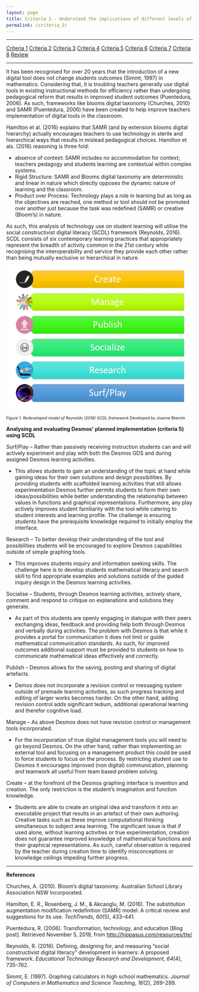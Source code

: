 ```yaml
---
layout: page
title: Criteria 2 - Understand the implications of different levels of digital technology use on student learning
permalink: /criteria_2/
---
```


****
[Criteria 1](http://damienstpierre.com/criteria_1/)
[Criteria 2](http://damienstpierre.com/criteria_2/)
[Criteria 3](http://damienstpierre.com/criteria_3/)
[Criteria 4](http://damienstpierre.com/criteria_4/)
[Criteria 5](http://damienstpierre.com/criteria_5/)
[Criteria 6](http://damienstpierre.com/criteria_6/)
[Criteria 7](http://damienstpierre.com/criteria_7/)
[Criteria 8](http://damienstpierre.com/criteria_8/)
[Review](http://damienstpierre.com/criteria_review/)

****


It has been recognised for over 20 years that the introduction of a new digital
tool does not change students outcomes (Simmt, 1997) in mathematics. Considering
that, it is troubling teachers generally use digital tools in existing
instructional methods for efficiency rather than undergoing pedagogical reform
that results in improved student outcomes (Puentedura, 2006). As such,
frameworks like blooms digital taxonomy (Churches, 2010) and SAMR (Puentedura,
2006) have been created to help improve teachers implementation of digital tools
in the classroom.

Hamilton et al. (2016) explains that SAMR (and by extension blooms digital
hierarchy) actually encourages teachers to use technology in sterile and
hierarchical ways that results in mislead pedagogical choices. Hamilton et als.
(2016) reasoning is three fold:  
- absence of context: SAMR includes no accommodation for context; teachers
pedagogy and students learning are contextual within complex systems.  
- Rigid Structure: SAMR and Blooms digital taxonomy are deterministic and linear
in nature which directly opposes the dynamic nature of learning and the
classroom.  
- Product over Process: Technology plays a role in learning but as long as the
objectives are reached, one method or tool should not be promoted over another
just because the task was redefined (SAMR) or creative (Bloom’s) in nature.

As such, this analysis of technology use on student learning will utilise the
social constructivist digital literacy (SCDL) framework (Reynolds, 2016). SCDL
consists of six contemporary learning practices that appropriately represent the
breadth of activity common in the 21st century while recognising the
interoperability and service they provide each other rather than being mutually
exclusive or hierarchical in nature.


![](media/scdl_framework.jpg)

<SPAN STYLE="font-size: 8pt"> Figure 1. *Redeveloped model of Reynolds (2016) SCDL framework* Developed by Joanne Blannin </SPAN>


**Analysing and evaluating Desmos' planned implementation (criteria 5) using
SCDL**

Surf/Play – Rather than passively receiving instruction students can and will
actively experiment and play with both the Desmos GDS and during assigned Desmos
learning activities.

-   This allows students to gain an understanding of the topic at hand while
    gaining ideas for their own solutions and design possibilities. By providing
    students with scaffolded learning activities that still allows
    experimentation Desmos further permits students to form their own
    ideas/possibilities while better understanding the relationship between
    values in functions and graphical representations. Furthermore, any play
    actively improves student familiarity with the tool while catering to
    student interests and learning profile. The challenge is ensuring students
    have the prerequisite knowledge required to initially employ the interface.

Research – To better develop their understanding of the tool and possibilities
students will be encouraged to explore Desmos capabilities outside of simple
graphing tools.

-   This improves students inquiry and information seeking skills. The challenge
    here is to develop students mathematical literacy and search skill to find
    appropriate examples and solutions outside of the guided inquiry design in
    the Desmos learning activities.

Socialise – Students, through Desmos learning activities, actively share,
comment and respond to critique on explanations and solutions they generate.

-   As part of this students are openly engaging in dialogue with their peers
    exchanging ideas, feedback and providing help both through Desmos and
    verbally during activities. The problem with Desmos is that while it
    provides a portal for communication it does not limit or guide mathematical
    communication standards. As such, for improved outcomes additional support
    must be provided to students on how to communicate mathematical ideas
    effectively and correctly.

Publish – Desmos allows for the saving, posting and sharing of digital
artefacts.

-   Demos does not incorporate a revision control or messaging system outside of
    premade learning activities, as such progress tracking and editing of larger
    works becomes harder. On the other hand, adding revision control adds
    significant tedium, additional operational learning and therefor cognitive
    load.

Manage – As above Desmos does not have revision control or management tools
incorporated.

-   For the incorporation of true digital management tools you will need to go
    beyond Desmos. On the other hand, rather than implementing an external tool
    and focusing on a management product this could be used to force students to
    focus on the process. By restricting student use to Desmos it encourages
    improved (non digital) communication, planning and teamwork all useful from
    team based problem solving.

Create – at the forefront of the Desmos graphing interface is invention and
creation. The only restriction is the student’s imagination and function
knowledge.

-   Students are able to create an original idea and transform it into an
    executable project that results in an artefact of their own authoring.
    Creative tasks such as these improve computational thinking simultaneous to
    subject area learning. The significant issue is that if used alone, without
    learning activities or true experimentation, creation does not guarantee
    improved knowledge of mathematical functions and their graphical
    representations. As such, careful observation is required by the teacher
    during creation time to identify misconceptions or knowledge ceilings
    impeding further progress.


****
**References**

Churches, A. (2010). Bloom’s digital taxonomy. Australian School Library
Association NSW Incorporated.

Hamilton, E. R., Rosenberg, J. M., & Akcaoglu, M. (2016). The substitution
augmentation modification redefinition (SAMR) model: A critical review and
suggestions for its use. *TechTrends*, *60*(5), 433–441.

Puentedura, R. (2006). Transformation, technology, and education [Blog post].
Retrieved November 5, 2019, from http://hippasus.com/resources/tte/

Reynolds, R. (2016). Defining, designing for, and measuring “social
constructivist digital literacy” development in learners: A proposed framework.
*Educational Technology Research and Development*, *64*(4), 735–762.

Simmt, E. (1997). Graphing calculators in high school mathematics. *Journal of
Computers in Mathematics and Science Teaching*, *16*(2), 269–289.
